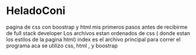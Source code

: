 # HeladoConi
pagina de css con boostrap y html
mis primeros pasos antes de recibirme de full stack developer
Los archivos estan ordenados de css ( donde estan los estilos de la pagina html)
index es el archivo principal para correr el programa
aca se utilizo css, html , y boostrap

